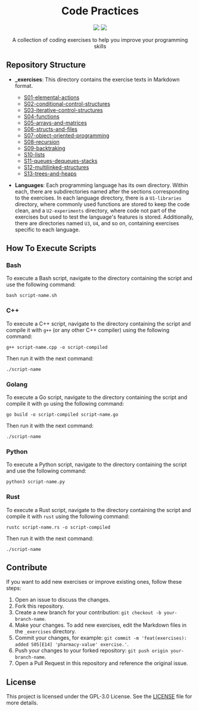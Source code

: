 
<h1 align="center">Code Practices</h1>

<p align="center">
<a href="#repository-structure"><img src="https://img.shields.io/badge/structure-BD93F9?style=for-the-badge"></a>
<a href="#how-to-execute-scripts"><img src="https://img.shields.io/badge/how%20to%20run-BD93F9?style=for-the-badge"></a>
</p>

<p align="center">A collection of coding exercises to help you improve your programming skills</p>

## Repository Structure

- **_exercises**: This directory contains the exercise texts in Markdown format.

	- [S01-elemental-actions](./_exercises/S01-EN-elemental-actions.md)
	- [S02-conditional-control-structures](./_exercises/S02-EN-conditional-control-structures.md)
	- [S03-iterative-control-structures](./_exercises/S03-EN-iterative-control-structures.md)
	- [S04-functions](./_exercises/S04-EN-functions.md)
	- [S05-arrays-and-matrices](./_exercises/S05-EN-arrays-and-matrices.md)
	- [S06-structs-and-files](./_exercises/S06-EN-structs-and-files.md)
	- [S07-object-oriented-programming](./_exercises/S07-EN-object-oriented-programming.md)
	- [S08-recursion](./_exercises/S08-EN-recursion.md)
	- [S09-backtraking](./_exercises/S09-EN-backtraking.md)
	- [S10-lists](./_exercises/S10-EN-lists.md)
	- [S11-queues-dequeues-stacks](./_exercises/S11-EN-queues-dequeues-stacks.md)
	- [S12-multilinked-structures](./_exercises/S12-EN-multilinked-structures.md)
	- [S13-trees-and-heaps](./_exercises/S13-EN-trees-and-heaps.md)

- **Languages**: Each programming language has its own directory. Within each, there are subdirectories named after the sections corresponding to the exercises. In each language directory, there is a `U1-libraries` directory, where commonly used functions are stored to keep the code clean, and a `U2-experiments` directory, where code not part of the exercises but used to test the language's features is stored. Additionally, there are directories named `U3`, `U4`, and so on, containing exercises specific to each language.

## How To Execute Scripts

### Bash

To execute a Bash script, navigate to the directory containing the script and use the following command:

    bash script-name.sh

### C++

To execute a C++ script, navigate to the directory containing the script and compile it with `g++` (or any other C++ compiler) using the following command:

    g++ script-name.cpp -o script-compiled

Then run it with the next command:

    ./script-name

### Golang

To execute a Go script, navigate to the directory containing the script and compile it with `go` using the following command:

    go build -o script-compiled script-name.go

Then run it with the next command:

    ./script-name

### Python

To execute a Python script, navigate to the directory containing the script and use the following command:

    python3 script-name.py

### Rust

To execute a Rust script, navigate to the directory containing the script and compile it with `rust` using the following command:

    rustc script-name.rs -o script-compiled

Then run it with the next command:

    ./script-name

## Contribute

If you want to add new exercises or improve existing ones, follow these steps:

1. Open an issue to discuss the changes.
2. Fork this repository.
3. Create a new branch for your contribution: `git checkout -b your-branch-name`.
4. Make your changes. To add new exercises, edit the Markdown files in the `_exercises` directory.
5. Commit your changes, for example: `git commit -m 'feat(exercises): added S05[E14] 'pharmacy-value' exercise.'`.
6. Push your changes to your forked repository: `git push origin your-branch-name`.
7. Open a Pull Request in this repository and reference the original issue.

## License

This project is licensed under the GPL-3.0 License. See the [LICENSE](LICENSE) file for more details.
